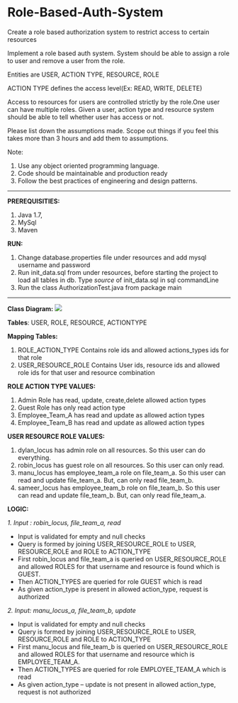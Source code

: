 # Role-Based-Auth-System
Create a role based authorization system to restrict access to certain resources

Implement a role based auth system. System should be able to assign a role to user and remove a user from the role.

Entities are USER, ACTION TYPE, RESOURCE, ROLE

ACTION TYPE defines the access level(Ex: READ, WRITE, DELETE)

Access to resources for users are controlled strictly by the role.One user can have multiple roles. Given a user, action type and resource system should be able to tell whether user has access or not.

Please list down the assumptions made. Scope out things if you feel this takes more than 3 hours and add them to assumptions.

Note:
1. Use any object oriented programming language.
2. Code should be maintainable and production ready
3. Follow the best practices of engineering and design patterns.

---------------------------------------------------------------------------------------------------------------------
**PREREQUISITIES:**
1.	Java 1.7,
2.	MySql
3.	Maven

**RUN:**
1.	Change database.properties file under resources and add mysql username and password
2.	Run init_data.sql from under resources, before starting the project to load all tables in db.
    Type _source <filePath>_ of init_data.sql in sql commandLine
3.	Run the class AuthorizationTest.java from package main
---------------------------------------------------------------------------------------------------------------------  
**Class Diagram:**
![]({{site.baseurl}}/https://raw.githubusercontent.com/supriyajaha/Role-Based-Auth-System/master/Capture.JPG)




**Tables**: USER, ROLE, RESOURCE, ACTIONTYPE

**Mapping Tables:**
1.	ROLE_ACTION_TYPE
Contains role ids and allowed actions_types ids for that role
2.	USER_RESOURCE_ROLE
Contains User ids, resource ids and allowed role ids for that user and resource combination

**ROLE ACTION TYPE VALUES:**
1.	Admin Role has read, update, create,delete allowed action types
2.	Guest Role has only read action type
3.	Employee_Team_A has read and update as allowed action types
4.	Employee_Team_B has read and update as allowed action types

**USER RESOURCE ROLE VALUES:**
1.	dylan_locus has admin role on all resources. So this user can do everything.
2.	robin_locus has guest role on all resources. So this user can only read.
3.	manu_locus has employee_team_a role on file_team_a. So this user can read and update file_team_a. But, can only read file_team_b.
4.	sameer_locus has employee_team_b role on file_team_b. So this user can read and update file_team_b. But, can only read file_team_a.


**LOGIC:**

_1.	Input : robin_locus, file_team_a, read_
- Input is validated for empty and null checks
- Query is formed by joining USER_RESOURCE_ROLE to USER, RESOURCE,ROLE and ROLE to ACTION_TYPE
- First robin_locus and file_team_a is queried on USER_RESOURCE_ROLE and allowed ROLES for that username and resource is found which is GUEST.
- Then ACTION_TYPES are queried for role GUEST which is read
- As given action_type is present in allowed action_type, request is authorized


_2.	Input: manu_locus_a, file_team_b, update_
- Input is validated for empty and null checks
- Query is formed by joining USER_RESOURCE_ROLE to USER, RESOURCE,ROLE and ROLE to ACTION_TYPE
- First manu_locus and file_team_b is queried on USER_RESOURCE_ROLE and allowed ROLES for that username and resource which is EMPLOYEE_TEAM_A.
- Then ACTION_TYPES are queried for role EMPLOYEE_TEAM_A which is read
- As given action_type – update is not present in allowed action_type, request is not authorized

